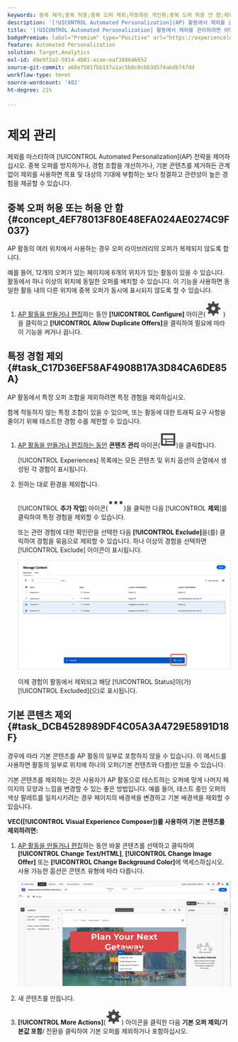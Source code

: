 ```yaml
---
keywords: 중복 제거;중복 허용;중복 오퍼 제외;자동화된 개인화;중복 오퍼 허용 안 함;제외;기본 컨텐츠;
description: '[!UICONTROL Automated Personalization]​(AP) 활동에서 제외를 관리합니다.'
title: '[!UICONTROL Automated Personalization] 활동에서 제외를 관리하려면 어떻게 합니까?'
badgePremium: label="Premium" type="Positive" url="https://experienceleague.adobe.com/docs/target/using/introduction/intro.html?lang=en#premium newtab=true" tooltip="Target Premium에 포함된 내용을 확인합니다."
feature: Automated Personalization
solution: Target,Analytics
exl-id: d9e9f2a2-5914-4b81-acae-eaf388646652
source-git-commit: a68e7501fbb157a1ac5b0c0cbb3d574abdb747dd
workflow-type: tm+mt
source-wordcount: '482'
ht-degree: 21%

---
```


# 제외 관리

제외를 마스터하여 [!UICONTROL Automated Personalization]&#x200B;(AP) 전략을 제어하십시오. 중복 오퍼를 방지하거나, 경험 조합을 개선하거나, 기본 콘텐츠를 제거하든 관계없이 제외를 사용하면 목표 및 대상의 기대에 부합하는 보다 청결하고 관련성이 높은 경험을 제공할 수 있습니다.

## 중복 오퍼 허용 또는 허용 안 함 {#concept_4EF78013F80E48EFA024AE0274C9F037}

AP 활동의 여러 위치에서 사용하는 경우 오퍼 라이브러리의 오퍼가 복제되지 않도록 합니다.

예를 들어, 12개의 오퍼가 있는 페이지에 6개의 위치가 있는 활동이 있을 수 있습니다. 활동에서 하나 이상의 위치에 동일한 오퍼를 배치할 수 있습니다. 이 기능을 사용하면 동일한 활동 내의 다른 위치에 중복 오퍼가 동시에 표시되지 않도록 할 수 있습니다.

1. [AP 활동을 만들거나 편집](/help/main/c-activities/t-automated-personalization/create-ap-activity.md)하는 동안 **[!UICONTROL Configure]** 아이콘(![구성 아이콘](/help/main/assets/icons/Setting.svg) )을 클릭하고 **[!UICONTROL Allow Duplicate Offers]**&#x200B;을 클릭하여 필요에 따라 이 기능을 켜거나 끕니다.

## 특정 경험 제외 {#task_C17D36EF58AF4908B17A3D84CA6DE85A}

AP 활동에서 특정 오퍼 조합을 제외하려면 특정 경험을 제외하십시오.

함께 작동하지 않는 특정 조합이 있을 수 있으며, 또는 활동에 대한 트래픽 요구 사항을 줄이기 위해 테스트한 경험 수를 제한할 수 있습니다.

1. [AP 활동을 만들거나 편집하는 동안](/help/main/c-activities/t-automated-personalization/create-ap-activity.md) **콘텐츠 관리** 아이콘(![콘텐츠 관리 아이콘](/help/main/assets/icons/Experience.svg))을 클릭합니다.

   [!UICONTROL Experiences] 목록에는 모든 콘텐츠 및 위치 옵션의 순열에서 생성된 각 경험이 표시됩니다.

1. 원하는 대로 환경을 제외합니다.

   [!UICONTROL **추가 작업**] 아이콘(![추가 작업 아이콘](/help/main/assets/icons/MoreSmall.svg))을 클릭한 다음 [!UICONTROL **제외**]&#x200B;를 클릭하여 특정 경험을 제외할 수 있습니다.

   또는 관련 경험에 대한 확인란을 선택한 다음 **[!UICONTROL Exclude]**&#x200B;을(를) 클릭하여 경험을 묶음으로 제외할 수 있습니다. 하나 이상의 경험을 선택하면 [!UICONTROL Exclude] 아이콘이 표시됩니다.

   ![경험을 일괄 제외](/help/main/c-activities/t-automated-personalization/assets/exclude1.png)

   이제 경험이 활동에서 제외되고 해당 [!UICONTROL Status]이(가) [!UICONTROL Excluded]&#x200B;(으)로 표시됩니다.

## 기본 콘텐츠 제외 {#task_DCB4528989DF4C05A3A4729E5891D18F}

경우에 따라 기본 콘텐츠를 AP 활동의 일부로 포함하지 않을 수 있습니다. 이 메서드를 사용하면 활동의 일부로 위치에 하나의 오퍼(기본 컨텐츠와 다름)만 있을 수 있습니다.

기본 콘텐츠를 제외하는 것은 사용자가 AP 활동으로 테스트하는 오퍼에 맞게 나머지 페이지의 모양과 느낌을 변경할 수 있는 좋은 방법입니다. 예를 들어, 테스트 중인 오퍼의 색상 팔레트를 일치시키려는 경우 페이지의 배경색을 변경하고 기본 배경색을 제외할 수 있습니다.

**VEC([!UICONTROL Visual Experience Composer])를 사용하여 기본 콘텐츠를 제외하려면:**

1. [AP 활동을 만들거나 편집](/help/main/c-activities/t-automated-personalization/create-ap-activity.md)하는 동안 바꿀 콘텐츠를 선택하고 클릭하여 **[!UICONTROL Change Text/HTML]**, **[!UICONTROL Change Image Offer]** 또는 **[!UICONTROL Change Background Color]**&#x200B;에 액세스하십시오. 사용 가능한 옵션은 콘텐츠 유형에 따라 다릅니다.

   ![옵션 변경](/help/main/c-activities/t-automated-personalization/assets/options.png)
1. 새 콘텐츠를 만듭니다.

1. **[!UICONTROL More Actions]**(![추가 작업 아이콘](/help/main/assets/icons/Setting.svg)) 아이콘을 클릭한 다음 **기본 오퍼 제외/기본값 포함**/ 전환을 클릭하여 기본 오퍼를 제외하거나 포함하십시오.

   <!-- Depending on the content or offer type, the [!UICONTROL Include] checkbox is in a slightly different place. 

   For Text/HTML content: 

   ![Include checkbox in Edit Text/HTML dialog box](/help/main/c-activities/t-automated-personalization/assets/exclude_content_vec_1a.png)

   For Image/Video content: 

   ![Include checkbox in Select Content dialog box](/help/main/c-activities/t-automated-personalization/assets/exclude_content_vec_2a.png)

   For background color: 

   ![Include checkbox in Edit Background Color dialog box](/help/main/c-activities/t-automated-personalization/assets/exclude_content_vec_3a.png)-->

<!-- 1. Click **[!UICONTROL Save]**.

   You can see the experiences created from the offers you specified under [!UICONTROL Manage Content]. You notice that no experiences are created in [!UICONTROL Manage Content] using the default offer you excluded. 

   ![exclude_content_vec_4 image](assets/exclude_content_vec_4.png)

**To exclude default content using the [!UICONTROL Form-Based Experience Composer]:** 

1. While creating or editing an AP activity, click **[!UICONTROL Change Text/HTML]** or **[!UICONTROL Change Image Offer]** under **[!UICONTROL Content]**. 
1. In the dialog box, create your new content and uncheck **[!UICONTROL Include]** to the right of the default content (or uncheck the Default Image/Video in the [!UICONTROL Select Content] screen). 

   Depending on the content or offer type, the [!UICONTROL Include] checkbox is in a slightly different place. 

   For Text/HTML content: 

   ![exclude_content_form_1 image](assets/exclude_content_form_1.png)

   For Image/Video content: 

   ![exclude_content_form_2 image](assets/exclude_content_form_2.png)

1. Click **[!UICONTROL Save]**. 

   You can see the experiences created from the offers you specified under [!UICONTROL Manage Content]. You notice that no experiences are created in [!UICONTROL Manage Content] using the default offer you excluded. 

   ![exclude_content_form_3 image](assets/exclude_content_form_3.png)-->
